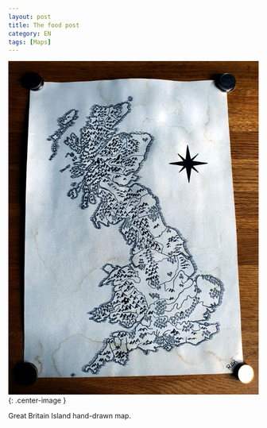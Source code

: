 ```yaml
---
layout: post
title: The food post
category: EN
tags: [Maps]
---
```


![_config.yml](/images/drawings/map-GB.jpg "_config.yml"){: .center-image }

Great Britain Island hand-drawn map.
